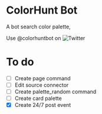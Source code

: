 # ColorHunt Bot 
A bot search color palette,

Use @colorhuntbot on ![[Twitter](https://twitter.com/@colorhuntbot)](https://img.shields.io/badge/Twitter-%40colorhuntbot-blue?style=social&logo=twitter)
# To do
- [ ] Create page command
- [ ] Edit source connector 
- [ ] Create palette_random command
- [ ] Create card palette
- [x] Create 24/7 post event
